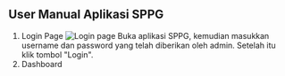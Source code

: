 ## **User Manual Aplikasi SPPG**

1. Login Page
![Login page](https://i.imgur.com/28fvYlR.png)
   Buka aplikasi SPPG, kemudian masukkan username dan password yang telah diberikan oleh admin. Setelah itu klik tombol "Login".
2. Dashboard
